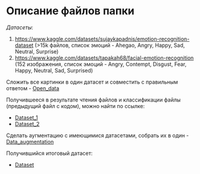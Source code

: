 # Описание файлов папки

*Датасеты*:
  1. https://www.kaggle.com/datasets/sujaykapadnis/emotion-recognition-dataset (>15k файлов, список эмоций - Ahegao, Angry, Happy, Sad, Neutral, Surprise)
  2. https://www.kaggle.com/datasets/tapakah68/facial-emotion-recognition (152 изображения, список эмоций - Angry, Contempt, Disgust, Fear, Happy, Neutral, Sad, Surprised)

Сложить все картинки в один датасет и совместить с правильным ответом - [Open_data](https://github.com/Prok2027/Computer_Vision_Emotion_Detection_IT_Prof_9_2024/blob/main/Data/Open_data.ipynb)

Получившееся в результате чтения файлов и классификации файлы (предыдущий файл с кодом), можно найти по ссылке:
  - [Dataset_1](https://github.com/Prok2027/Computer_Vision_Emotion_Detection_IT_Prof_9_2024/blob/main/Data/dataset_1_no_augmentation.xlsx)
  - [Dataset_2](https://github.com/Prok2027/Computer_Vision_Emotion_Detection_IT_Prof_9_2024/blob/main/Data/dataset_2_no_augmentation.xlsx)

Сделать аугментацию с имеющимися датасетами, собрать их в один - [Data_augmentation](https://github.com/Prok2027/Computer_Vision_Emotion_Detection_IT_Prof_9_2024/blob/main/Data/Data_augmentation.ipynb)

Получившийся итоговый датасет:
  - [Dataset](https://github.com/Prok2027/Computer_Vision_Emotion_Detection_IT_Prof_9_2024/blob/main/Data/dataset.xlsx)
